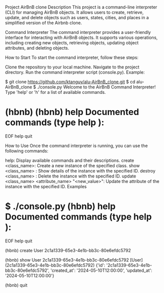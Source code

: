 Project AirBnB clone
Description
This project is a command-line interpreter (CLI) for managing AirBnB objects. It allows users to create, retrieve, update, and delete objects such as users, states, cities, and places in a simplified version of the Airbnb clone.

Command Interpreter
The command interpreter provides a user-friendly interface for interacting with AirBnB objects. It supports various operations, including creating new objects, retrieving objects, updating object attributes, and deleting objects.

How to Start
To start the command interpreter, follow these steps:

Clone the repository to your local machine.
Navigate to the project directory.
Run the command interpreter script (console.py).
Example:


$ git clone https://github.com/ktanguy/alu-AirBnB_clone.git
$ cd alu-AirBnB_clone
$ ./console.py
Welcome to the AirBnB Command Interpreter!
Type 'help' or 'h' for a list of available commands.

(hbnb)
(hbnb) help
Documented commands (type help <topic>):
========================================
EOF  help  quit

How to Use
Once the command interpreter is running, you can use the following commands:

help: Display available commands and their descriptions.
create <class_name>: Create a new instance of the specified class.
show <class_name> <id>: Show details of the instance with the specified ID.
destroy <class_name> <id>: Delete the instance with the specified ID.
update <class_name> <id> <attribute_name> "<new_value>": Update the attribute of the instance with the specified ID.
Examples

$ ./console.py
(hbnb) help
Documented commands (type help <topic>):
========================================
EOF  help  quit

(hbnb) create User
2c1a1339-65e3-4e1b-bb3c-80e6efdc5792

(hbnb) show User 2c1a1339-65e3-4e1b-bb3c-80e6efdc5792
[User] (2c1a1339-65e3-4e1b-bb3c-80e6efdc5792) {'id': '2c1a1339-65e3-4e1b-bb3c-80e6efdc5792', 'created_at': '2024-05-10T12:00:00', 'updated_at': '2024-05-10T12:00:00'}

(hbnb) quit


